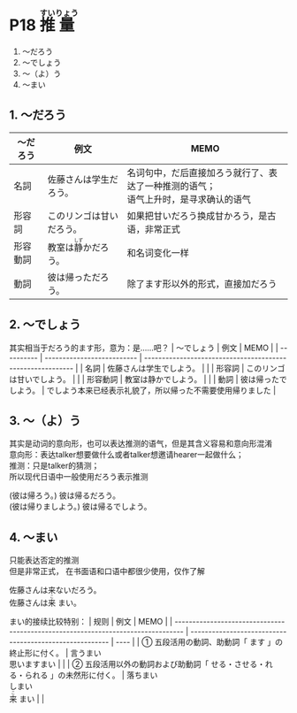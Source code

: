 # P18 <ruby>推<rt>すい</rt></ruby><ruby>量<rt>りょう</rt></ruby>
<!-- <ruby>　推<rt>すい</rt>　</ruby> -->
1. ～だろう
2. ～でしょう
3. ～（よ）う
4. ～まい

##  1. ～だろう
| ～だろう | 例文                                         | MEMO                                                                                    |
| -------- | -------------------------------------------- | --------------------------------------------------------------------------------------- |
| 名詞     | 佐藤さんは学生だろう。                       | 名词句中，だ后直接加ろう就行了、表达了一种推测的语气；</br>语气上升时，是寻求确认的语气 |
| 形容詞   | このリンゴは甘いだろう。                     | 如果把甘いだろう换成甘かろう，是古语，非常正式                                          |
| 形容動詞 | 教室は<ruby>静<rt>しず</rt></ruby>かだろう。 | 和名词变化一样                                                                          |
| 動詞     | 彼は帰っただろう。                           | 除了ます形以外的形式，直接加だろう                                                      |
##  2. ～でしょう
其实相当于だろう的ます形，意为：是......吧？
| ～でしょう | 例文                       | MEMO                                                       |
| ---------- | -------------------------- | ---------------------------------------------------------- |
| 名詞       | 佐藤さんは学生でしよう。   |                                                            |
| 形容詞     | このリンゴは甘いでしよう。 |                                                            |
| 形容動詞   | 教室は静かでしよう。       |                                                            |
| 動詞       | 彼は帰ったでしよう。       | でしよう本来已经表示礼貌了，所以帰った不需要使用帰りました |
##  3. ～（よ）う
其实是动词的意向形，也可以表达推测的语气，但是其含义容易和意向形混淆</br>
意向形：表达talker想要做什么或者talker想邀请hearer一起做什么；</br>
推测：只是talker的猜测；</br>
所以现代日语中一般使用だろう表示推测

(彼は帰ろう。)
彼は帰るだろう。</br>
(彼は帰りましよう。)
彼は帰るでしよう。
##  4. ～まい
只能表达否定的推测</br>
但是非常正式， 在书面语和口语中都很少使用，仅作了解

佐藤さんは来ないだろう。</br>
佐藤さんは<ruby>来<rt>こ</rt></ruby> まい。

まい的接续比较特别：
| 规则                                                                             | 例文                                                    | MEMO |
| -------------------------------------------------------------------------------- | ------------------------------------------------------- | ---- |
| ① 五段活用の動詞、助動詞「 ます 」の終止形に付く。                               | 言うまい</br>思いますまい                               |      |
| ② 五段活用以外の動詞および助動詞「 せる・させる・れる・られる 」の未然形に付く。 | 落ちまい</br>しまい</br><ruby>来<rt>こ</rt></ruby> まい |      |



